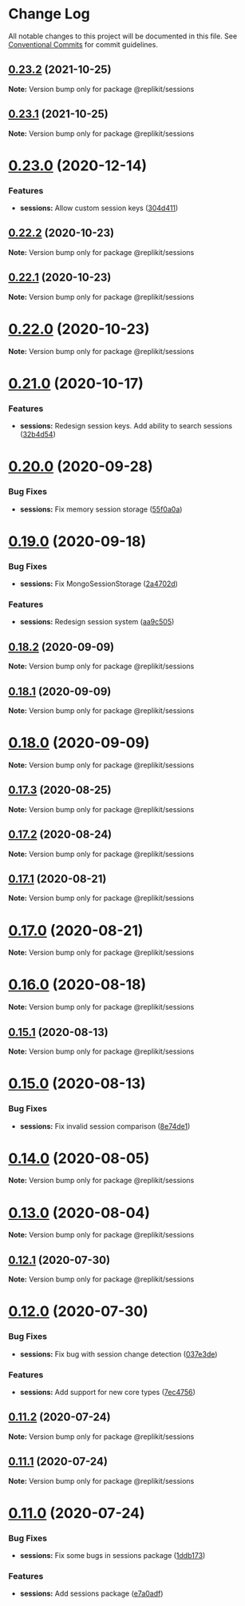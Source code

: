 # Change Log

All notable changes to this project will be documented in this file.
See [Conventional Commits](https://conventionalcommits.org) for commit guidelines.

## [0.23.2](https://github.com/replikit/replikit/compare/v0.23.1...v0.23.2) (2021-10-25)

**Note:** Version bump only for package @replikit/sessions





## [0.23.1](https://github.com/replikit/replikit/compare/v0.23.0...v0.23.1) (2021-10-25)

**Note:** Version bump only for package @replikit/sessions





# [0.23.0](https://github.com/Exeteres/Replikit/compare/v0.22.2...v0.23.0) (2020-12-14)


### Features

* **sessions:** Allow custom session keys ([304d411](https://github.com/Exeteres/Replikit/commit/304d4114287d29b27f35145ff036c44a90f5def5))





## [0.22.2](https://github.com/Exeteres/Replikit/compare/v0.22.1...v0.22.2) (2020-10-23)

**Note:** Version bump only for package @replikit/sessions





## [0.22.1](https://github.com/Exeteres/Replikit/compare/v0.22.0...v0.22.1) (2020-10-23)

**Note:** Version bump only for package @replikit/sessions





# [0.22.0](https://github.com/Exeteres/Replikit/compare/v0.21.0...v0.22.0) (2020-10-23)

**Note:** Version bump only for package @replikit/sessions





# [0.21.0](https://github.com/Exeteres/Replikit/compare/v0.20.0...v0.21.0) (2020-10-17)


### Features

* **sessions:** Redesign session keys. Add ability to search sessions ([32b4d54](https://github.com/Exeteres/Replikit/commit/32b4d547f987cae06b85d511056de6de95545f32))





# [0.20.0](https://github.com/Exeteres/Replikit/compare/v0.19.0...v0.20.0) (2020-09-28)


### Bug Fixes

* **sessions:** Fix memory session storage ([55f0a0a](https://github.com/Exeteres/Replikit/commit/55f0a0a4b39ed0b2621582c7860db23cbe1253d1))





# [0.19.0](https://github.com/Exeteres/Replikit/compare/v0.18.2...v0.19.0) (2020-09-18)


### Bug Fixes

* **sessions:** Fix MongoSessionStorage ([2a4702d](https://github.com/Exeteres/Replikit/commit/2a4702d34ec2b9df298f1bc26b2581696a1feefc))


### Features

* **sessions:** Redesign session system ([aa9c505](https://github.com/Exeteres/Replikit/commit/aa9c50519def6c210a5069b157c4f4f0de06e35c))





## [0.18.2](https://github.com/Exeteres/Replikit/compare/v0.18.1...v0.18.2) (2020-09-09)

**Note:** Version bump only for package @replikit/sessions





## [0.18.1](https://github.com/Exeteres/Replikit/compare/v0.18.0...v0.18.1) (2020-09-09)

**Note:** Version bump only for package @replikit/sessions





# [0.18.0](https://github.com/Exeteres/Replikit/compare/v0.17.3...v0.18.0) (2020-09-09)

**Note:** Version bump only for package @replikit/sessions





## [0.17.3](https://github.com/Exeteres/Replikit/compare/v0.17.2...v0.17.3) (2020-08-25)

**Note:** Version bump only for package @replikit/sessions





## [0.17.2](https://github.com/Exeteres/Replikit/compare/v0.17.1...v0.17.2) (2020-08-24)

**Note:** Version bump only for package @replikit/sessions





## [0.17.1](https://github.com/Exeteres/Replikit/compare/v0.17.0...v0.17.1) (2020-08-21)

**Note:** Version bump only for package @replikit/sessions





# [0.17.0](https://github.com/Exeteres/Replikit/compare/v0.16.0...v0.17.0) (2020-08-21)

**Note:** Version bump only for package @replikit/sessions





# [0.16.0](https://github.com/Exeteres/Replikit/compare/v0.15.1...v0.16.0) (2020-08-18)

**Note:** Version bump only for package @replikit/sessions





## [0.15.1](https://github.com/Exeteres/Replikit/compare/v0.15.0...v0.15.1) (2020-08-13)

**Note:** Version bump only for package @replikit/sessions





# [0.15.0](https://github.com/Exeteres/Replikit/compare/v0.14.0...v0.15.0) (2020-08-13)


### Bug Fixes

* **sessions:** Fix invalid session comparison ([8e74de1](https://github.com/Exeteres/Replikit/commit/8e74de11ff79cc032d9b6b55a6598e1f7c46d7a2))





# [0.14.0](https://github.com/Exeteres/Replikit/compare/v0.13.0...v0.14.0) (2020-08-05)

**Note:** Version bump only for package @replikit/sessions





# [0.13.0](https://github.com/Exeteres/Replikit/compare/v0.12.1...v0.13.0) (2020-08-04)

**Note:** Version bump only for package @replikit/sessions





## [0.12.1](https://github.com/Exeteres/Replikit/compare/v0.12.0...v0.12.1) (2020-07-30)

**Note:** Version bump only for package @replikit/sessions





# [0.12.0](https://github.com/Exeteres/Replikit/compare/v0.11.2...v0.12.0) (2020-07-30)


### Bug Fixes

* **sessions:** Fix bug with session change detection ([037e3de](https://github.com/Exeteres/Replikit/commit/037e3debdfdca15b80289233c5bcddf9d53e45a4))


### Features

* **sessions:** Add support for new core types ([7ec4756](https://github.com/Exeteres/Replikit/commit/7ec4756db3b638cfc3184473b8f182db64604733))





## [0.11.2](https://github.com/Exeteres/Replikit/compare/v0.11.1...v0.11.2) (2020-07-24)

**Note:** Version bump only for package @replikit/sessions





## [0.11.1](https://github.com/Exeteres/Replikit/compare/v0.11.0...v0.11.1) (2020-07-24)

**Note:** Version bump only for package @replikit/sessions






# [0.11.0](https://github.com/Exeteres/Replikit/compare/v0.10.1...v0.11.0) (2020-07-24)


### Bug Fixes

* **sessions:** Fix some bugs in sessions package ([1ddb173](https://github.com/Exeteres/Replikit/commit/1ddb1737ca50d8ba80602dabd3a6d6de50de4ae7))


### Features

* **sessions:** Add sessions package ([e7a0adf](https://github.com/Exeteres/Replikit/commit/e7a0adf3bbe35091bad6dcf28395e3c389a20a83))
